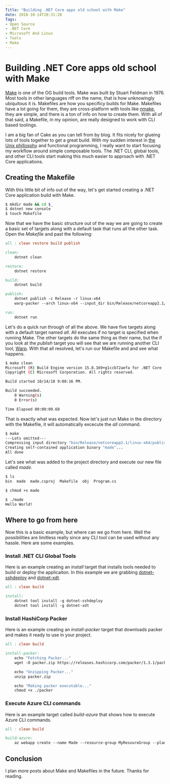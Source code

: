 ```yaml
---
Title: "Building .NET Core apps old school with Make"
date: 2018-10-14T20:31:28
Tags: 
- Open Source
- .NET Core
- Microsoft And Linux
- Tools
- Make
---
```

# Building .NET Core apps old school with Make

[Make](https://bit.ly/2FXluLS) is one of the OG build tools. Make was built by Stuart Feldman in 1976. Most tools in other languages riff on the name, that is how unknowingly ubiquitous it is. Makefiles are how you specificy builds for Make. Makefiles have a lot going for them, they are cross-platform with tools like [nmake](https://docs.microsoft.com/en-us/cpp/build/nmake-reference?view=vs-2017), they are simple, and there is a ton of info on how to create them. With all of that said, a Makefile, in my opinion, are really designed to work with CLI based toolings.

I am a big fan of Cake as you can tell from by blog. It fits nicely for glueing lots of tools together to get a great build. With my sudden interest in [the Unix phillosphy](https://en.wikipedia.org/wiki/Unix_philosophy) and functional programming, I really want to start focusing my workflow around simple composable tools. The .NET CLI, global tools, and other CLI tools start making this much easier to approach with .NET Core applications.

## Creating the Makefile

With this little bit of info out of the way, let's get started creating a .NET Core application build with Make.

```Bash
$ mkdir made && cd $_
$ dotnet new console
$ touch Makefile
```

Now that we have the basic structure out of the way we are going to create a basic set of targets along with a default task that runs all the other task. Open the *Makefile* and past the following:

```Makefile
all : clean restore build publish

clean:
	dotnet clean

restore:
	dotnet restore

build: 
	dotnet build

publish:
	dotnet publish -c Release -r linux-x64
	warp-packer --arch linux-x64 --input_dir bin/Release/netcoreapp2.1/linux-x64/publish --exec made --output made

run:
	dotnet run
```

Let's do a quick run through of all the above. We have five targets along with a default target named *all*. All executes if no target is specified when running Make. The other targets do the same thing as their name, but the if you look at the *publish* target you will see that we are running another CLI tool, [Warp](https://www.phillipsj.net/posts/warp-single-executable-dotnet-core-app). With that all resolved, let's run our Makefile and and see what happens.

```Bash
$ make clean
Microsoft (R) Build Engine version 15.8.169+g1ccb72aefa for .NET Core
Copyright (C) Microsoft Corporation. All rights reserved.

Build started 10/14/18 9:08:16 PM.

Build succeeded.
    0 Warning(s)
    0 Error(s)

Time Elapsed 00:00:00.68
```

That is exactly what was expected. Now let's just run Make in the directory with the Makefile, it will automatically excecute the *all* command.

```Bash
$ make
---Lots omitted---
Compressing input directory "bin/Release/netcoreapp2.1/linux-x64/publish"...
Creating self-contained application binary "made"...
All done
```

Let's see what was added to the project directory and execute our new file called *made*.

```Bash
$ ls 
bin  made  made.csproj  Makefile  obj  Program.cs

$ chmod +x made

$ ./made
Hello World!
```

## Where to go from here

Now this is a basic example, but where can we go from here. Well the possibilities are limitless really since any CLI tool can be used without any hassle. Here are some examples.

### Install .NET CLI Global Tools

Here is an example creating an *install* target that installs tools needed to build or deploy the applicaiton. In this example we are grabbing [dotnet-sshdeploy](https://github.com/unosquare/sshdeploy) and [dotnet-xdt](https://github.com/nil4/dotnet-transform-xdt).

```Makefile
all : clean build

install:
    dotnet tool install -g dotnet-sshdeploy
    dotnet tool install -g dotnet-xdt
```

### Install HashiCorp Packer

Here is an example creating an *install-packer* target that downloads packer and makes it ready to use in your project.

```Makefile
all : clean build

install-packer:
    echo "Fetching Packer..."
    wget -O packer.zip https://releases.hashicorp.com/packer/1.3.1/packer_1.3.1_linux_amd64.zip

    echo "Unzipping Packer..."
    unzip packer.zip

    echo "Making packer executable..."
    chmod +x ./packer
```

### Execute Azure CLI commands

Here is an example target called *build-azure* that shows how to execute Azure CLI commands.

```Makefile
all : clean build

build-azure:
    az webapp create --name Made --resource-group MyResoureGroup --plan MyPlan
```

## Conclusion

I plan more posts about Make and Makefiles in the future. Thanks for reading.
